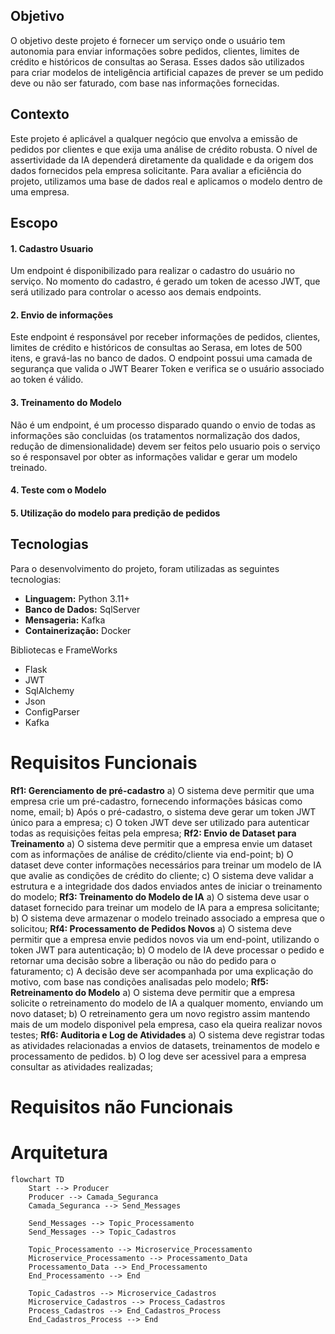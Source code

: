 ## Objetivo
  O objetivo deste projeto é fornecer um serviço onde o usuário tem autonomia para enviar informações sobre pedidos, clientes, limites de crédito e históricos de consultas ao Serasa.
  Esses dados são utilizados para criar modelos de inteligência artificial capazes de prever se um pedido deve ou não ser faturado, com base nas informações fornecidas.

## Contexto
  Este projeto é aplicável a qualquer negócio que envolva a emissão de pedidos por clientes e que exija uma análise de crédito robusta. O nível de assertividade da IA dependerá diretamente 
  da qualidade e da origem dos dados fornecidos pela empresa solicitante. Para avaliar a eficiência do projeto, utilizamos uma base de dados real e aplicamos o modelo dentro de uma empresa.
  
## Escopo
#### **1. Cadastro Usuario**  
Um endpoint é disponibilizado para realizar o cadastro do usuário no serviço. No momento do cadastro, é gerado um token de acesso JWT, que será utilizado para controlar o acesso aos demais endpoints.

#### **2. Envio de informações**  
Este endpoint é responsável por receber informações de pedidos, clientes, limites de crédito e históricos de consultas ao Serasa, em lotes de 500 itens, e gravá-las no banco de dados. 
O endpoint possui uma camada de segurança que valida o JWT Bearer Token e verifica se o usuário associado ao token é válido.

#### **3. Treinamento do Modelo**  
Não é um endpoint, é um processo disparado quando o envio de todas as informações são concluidas (os tratamentos normalização dos dados, redução de dimensionalidade) devem ser feitos pelo usuario pois 
o serviço so é responsavel por obter as informações validar e gerar um modelo treinado.

#### **4. Teste com o Modelo**  


#### **5. Utilização do modelo para predição de pedidos**  

## **Tecnologias**  
Para o desenvolvimento do projeto, foram utilizadas as seguintes tecnologias:
  * **Linguagem:** Python 3.11+
  * **Banco de Dados:** SqlServer
  * **Mensageria:** Kafka
  * **Containerização:** Docker
    
Bibliotecas e FrameWorks
  * Flask
  * JWT
  * SqlAlchemy
  * Json
  * ConfigParser
  * Kafka

# Requisitos Funcionais
  **Rf1: Gerenciamento de pré-cadastro**
    a) O sistema deve permitir que uma empresa crie um pré-cadastro, fornecendo informações básicas como nome, email;
    b) Após o pré-cadastro, o sistema deve gerar um token JWT único para a empresa;
    c) O token JWT deve ser utilizado para autenticar todas as requisições feitas pela empresa;
  **Rf2: Envio de Dataset para Treinamento**
    a) O sistema deve permitir que a empresa envie um dataset com as informações de análise de crédito/cliente via end-point;
    b) O dataset deve conter informações necessários para treinar um modelo de IA que avalie as condições de crédito do cliente;
    c) O sistema deve validar a estrutura e a integridade dos dados enviados antes de iniciar o treinamento do modelo;
  **Rf3: Treinamento do Modelo de IA**
    a) O sistema deve usar o dataset fornecido para treinar um modelo de IA para a empresa solicitante;
    b) O sistema deve armazenar o modelo treinado associado a empresa que o solicitou;
  **Rf4: Processamento de Pedidos Novos**
    a) O sistema deve permitir que a empresa envie pedidos novos via um end-point, utilizando o token JWT para autenticação;
    b) O modelo de IA deve processar o pedido e retornar uma decisão sobre a liberação ou não do pedido para o faturamento;
    c) A decisão deve ser acompanhada por uma explicação do motivo, com base nas condições analisadas pelo modelo;
  **Rf5: Retreinamento do Modelo**
    a) O sistema deve permitir que a empresa solicite o retreinamento do modelo de IA a qualquer momento, enviando um novo dataset;
    b) O retreinamento gera um novo registro assim mantendo mais de um modelo disponivel pela empresa, caso ela queira realizar novos testes;
  **Rf6: Auditoria e Log de Atividades**
    a) O sistema deve registrar todas as atividades relacionadas a envios de datasets, treinamentos de modelo e processamento de pedidos.
    b) O log deve ser acessivel para a empresa consultar as atividades realizadas;
# Requisitos não Funcionais

# Arquitetura

```mermaid
flowchart TD
    Start --> Producer
    Producer --> Camada_Seguranca
    Camada_Seguranca --> Send_Messages
    
    Send_Messages --> Topic_Processamento
    Send_Messages --> Topic_Cadastros
    
    Topic_Processamento --> Microservice_Processamento
    Microservice_Processamento --> Processamento_Data
    Processamento_Data --> End_Processamento
    End_Processamento --> End
    
    Topic_Cadastros --> Microservice_Cadastros
    Microservice_Cadastros --> Process_Cadastros
    Process_Cadastros --> End_Cadastros_Process
    End_Cadastros_Process --> End


